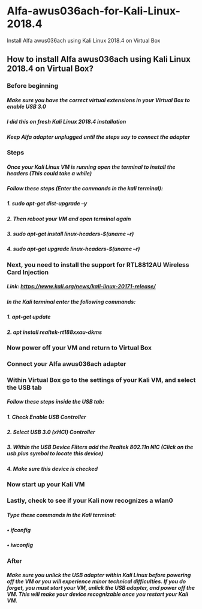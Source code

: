 # Alfa-awus036ach-for-Kali-Linux-2018.4
Install Alfa awus036ach using Kali Linux 2018.4 on Virtual Box
## How to install Alfa awus036ach using Kali Linux 2018.4 on Virtual Box?
### Before beginning
##### Make sure you have the correct virtual extensions in your Virtual Box to enable USB 3.0
##### I did this on fresh Kali Linux 2018.4 installation
##### Keep Alfa adapter unplugged until the steps say to connect the adapter
### Steps
##### Once your Kali Linux VM is running open the terminal to install the headers (This could take a while)
##### Follow these steps (Enter the commands in the kali terminal):
##### 1.	sudo apt-get dist-upgrade –y
##### 2.	Then reboot your VM and open terminal again
##### 3.	sudo apt-get install linux-headers-$(uname –r)
##### 4.	sudo apt-get upgrade linux-headers-$(uname –r) 
### Next, you need to install the support for RTL8812AU Wireless Card Injection
##### Link: https://www.kali.org/news/kali-linux-20171-release/
##### In the Kali terminal enter the following commands:
##### 1.	apt-get update
##### 2.	apt install realtek-rt188xxau-dkms
### Now power off your VM and return to Virtual Box
### Connect your Alfa awus036ach adapter
### Within Virtual Box go to the settings of your Kali VM, and select the USB tab
##### Follow these steps inside the USB tab:
##### 1.	Check Enable USB Controller
##### 2.	Select USB 3.0 (xHCI) Controller
##### 3.	Within the USB Device Filters add the Realtek 802.11n NIC (Click on the usb plus symbol to locate this device)
##### 4.	Make sure this device is checked
### Now start up your Kali VM
### Lastly, check to see if your Kali now recognizes a wlan0
##### Type these commands in the Kali terminal:
##### •	ifconfig
##### •	iwconfig
### After
##### 	Make sure you unlick the USB adapter within Kali Linux before powering off the VM or you will experience minor technical difficulties. If you do forget, you must start your VM, unlick the USB adapter, and power off the VM. This will make your device recognizable once you restart your Kali VM. 
